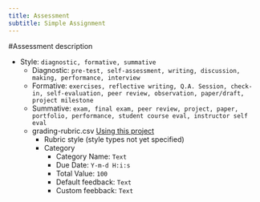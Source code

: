 ```yaml
---
title: Assessment
subtitle: Simple Assignment
---
```


#Assessment description
- Style: `diagnostic, formative, summative`
    - Diagnostic: `pre-test, self-assessment, writing, discussion, making, performance, interview`
    - Formative: `exercises, reflective writing, Q.A. Session, check-in, self-evaluation, peer review, observation, paper/draft, project milestone`
    - Summative: `exam, final exam, peer review, project, paper, portfolio, performance, student course eval, instructor self eval`
  - grading-rubric.csv [Using this project](https://github.com/mplewis/csvtomd)
    - Rubric style (style types not yet specified)
    - Category
      - Category Name: `Text`
      - Due Date: `Y-m-d H:i:s`
      - Total Value: `100`
      - Default feedback: `Text`
      - Custom feebback: `Text`
